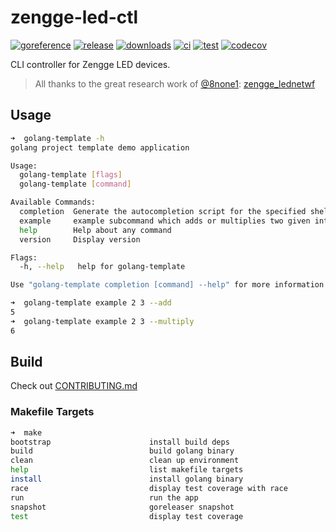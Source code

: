 # zengge-led-ctl

[![goreference](https://pkg.go.dev/badge/github.com/fopina/zengge-led-ctl.svg)](https://pkg.go.dev/github.com/fopina/zengge-led-ctl)
[![release](https://img.shields.io/github/v/release/fopina/zengge-led-ctl)](https://github.com/fopina/zengge-led-ctl/releases)
[![downloads](https://img.shields.io/github/downloads/fopina/zengge-led-ctl/total.svg)](https://github.com/fopina/zengge-led-ctl/releases)
[![ci](https://github.com/fopina/zengge-led-ctl/actions/workflows/publish-main.yml/badge.svg)](https://github.com/fopina/zengge-led-ctl/actions/workflows/publish-main.yml)
[![test](https://github.com/fopina/zengge-led-ctl/actions/workflows/test.yml/badge.svg)](https://github.com/fopina/zengge-led-ctl/actions/workflows/test.yml)
[![codecov](https://codecov.io/github/fopina/zengge-led-ctl/graph/badge.svg)](https://codecov.io/github/fopina/zengge-led-ctl)


CLI controller for Zengge LED devices.

> All thanks to the great research work of [@8none1](https://github.com/8none1): [zengge_lednetwf](https://github.com/8none1/zengge_lednetwf/)

## Usage

```sh
➜  golang-template -h
golang project template demo application

Usage:
  golang-template [flags]
  golang-template [command]

Available Commands:
  completion  Generate the autocompletion script for the specified shell
  example     example subcommand which adds or multiplies two given integers
  help        Help about any command
  version     Display version

Flags:
  -h, --help   help for golang-template

Use "golang-template completion [command] --help" for more information about a command.
```

```sh
➜  golang-template example 2 3 --add
5
➜  golang-template example 2 3 --multiply
6
```

## Build

Check out [CONTRIBUTING.md](CONTRIBUTING.md)

### Makefile Targets
```sh
➜  make
bootstrap                      install build deps
build                          build golang binary
clean                          clean up environment
help                           list makefile targets
install                        install golang binary
race                           display test coverage with race
run                            run the app
snapshot                       goreleaser snapshot
test                           display test coverage
```

